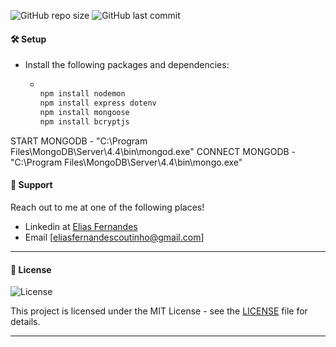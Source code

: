 ![GitHub repo size](https://img.shields.io/github/repo-size/eliasfernandesbr/desafio-boxgroup?color=orange&logo=GitHub)
![GitHub last commit](https://img.shields.io/github/last-commit/eliasfernandesbr/desafio-boxgroup)
<!-- <a href="https://desafio-groupbox.herokuapp.com/" target="_blank">
  <img alt="Made by Elias Fernandes" src="https://img.shields.io/badge/-Deploy Link-blueviolet?logo=Heroku&logoColor=white" />
  </a>
 <a href="https://www.linkedin.com/in/fernandesnetobr/" target="_blank">
  <img alt="Made by Elias Fernandes" src="https://img.shields.io/badge/-Linkedin-blue?logo=LinkedIn&logoColor=white" />
  </a> -->
  
 #### 🛠️ Setup

- Install the following packages and dependencies:
  - ```javascript

    npm install nodemon
    npm install express dotenv
    npm install mongoose
    npm install bcryptjs

    ```
START MONGODB - "C:\Program Files\MongoDB\Server\4.4\bin\mongod.exe"
CONNECT MONGODB - "C:\Program Files\MongoDB\Server\4.4\bin\mongo.exe"
#### 📌 Support

Reach out to me at one of the following places!

- Linkedin at [Elias Fernandes](https://www.linkedin.com/in/fernandesnetobr/)
- Email [eliasfernandescoutinho@gmail.com]

---
#### 📝 License

<img alt="License" src="https://img.shields.io/badge/license-MIT-%2304D361?color=rgb(89,101,224)">

This project is licensed under the MIT License - see the [LICENSE](LICENSE) file for details.

---

